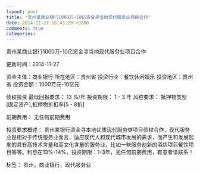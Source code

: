 ```yaml
---
layout: post
title: "贵州某商业银行1000万-10亿资金寻当地现代服务业项目合作"
date: 2014-11-27 16:43:29 +0800
comments: true
categories: 
---
```

贵州某商业银行1000万-10亿资金寻当地现代服务业项目合作



更新时间：2014-11-27

资金主体：商业银行
所在地区：贵州省
投资行业：餐饮休闲娱乐
投资地区：贵州省
投资金额：1000万元-10亿元

债权投资
最低回报要求：
                            13 %/年
                                                                                投资期限：
                            1 - 3 年
                                                                                                                                        风控要求：
                            抵押物类型[固定资产],抵押物折扣率[5 - 8折]

前期费用：
无任何前期费用

投资要求概述：
贵州某银行资金寻本地优质现代服务类项目债权合作，现代服务业是相对于传统服务业而言，适应现代人和现代城市发展的需求，而产生和发展起来的具有高技术含量和高文化含量的服务业，比如一些服务创新的酒店项目餐饮项目等等。利息在13%-14%，投资期限：1-3年，无任何前期费用，有意者请联系！

标签：
贵州，商业银行，现代服务业

